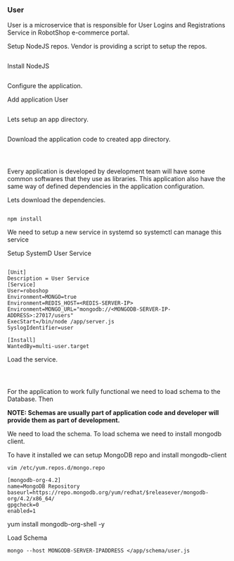### User
User is a microservice that is responsible for User Logins and Registrations Service in RobotShop e-commerce portal.

Setup NodeJS repos. Vendor is providing a script to setup the repos.

```curl -sL https://rpm.nodesource.com/setup_lts.x | bash
```
Install NodeJS

```yum install nodejs -y
```

Configure the application.

Add application User

```useradd roboshop
```

Lets setup an app directory.

```mkdir /app
```

Download the application code to created app directory.

```curl -L -o /tmp/user.zip https://roboshop-builds.s3.amazonaws.com/user.zip
```

```cd /app 
```
```unzip /tmp/user.zip
```

Every application is developed by development team will have some common softwares that they use as libraries. This application also have the same way of defined dependencies in the application configuration.

Lets download the dependencies.

```cd /app 
```
```
npm install 
```

We need to setup a new service in systemd so systemctl can manage this service

Setup SystemD User Service

```vim /etc/systemd/system/user.service
```

```
[Unit]
Description = User Service
[Service]
User=roboshop
Environment=MONGO=true
Environment=REDIS_HOST=<REDIS-SERVER-IP>
Environment=MONGO_URL="mongodb://<MONGODB-SERVER-IP-ADDRESS>:27017/users"
ExecStart=/bin/node /app/server.js
SyslogIdentifier=user

[Install]
WantedBy=multi-user.target
```

Load the service.

```systemctl daemon-reload
```

```systemctl enable user 
```
```systemctl start user
```

For the application to work fully functional we need to load schema to the Database. Then

**NOTE: Schemas are usually part of application code and developer will provide them as part of development.**

We need to load the schema. To load schema we need to install mongodb client.

To have it installed we can setup MongoDB repo and install mongodb-client

```
vim /etc/yum.repos.d/mongo.repo
```

```
[mongodb-org-4.2]
name=MongoDB Repository
baseurl=https://repo.mongodb.org/yum/redhat/$releasever/mongodb-org/4.2/x86_64/
gpgcheck=0
enabled=1
```

yum install mongodb-org-shell -y

Load Schema

```
mongo --host MONGODB-SERVER-IPADDRESS </app/schema/user.js
```


